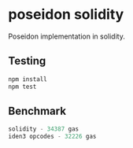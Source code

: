 # poseidon solidity

Poseidon implementation in solidity.

## Testing

```sh
npm install
npm test
```

## Benchmark

```js
solidity - 34387 gas
iden3 opcodes - 32226 gas
```
